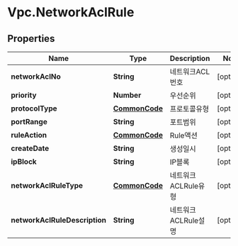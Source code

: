 # Vpc.NetworkAclRule

## Properties
Name | Type | Description | Notes
------------ | ------------- | ------------- | -------------
**networkAclNo** | **String** | 네트워크ACL번호 | [optional] 
**priority** | **Number** | 우선순위 | [optional] 
**protocolType** | [**CommonCode**](CommonCode.md) | 프로토콜유형 | [optional] 
**portRange** | **String** | 포트범위 | [optional] 
**ruleAction** | [**CommonCode**](CommonCode.md) | Rule액션 | [optional] 
**createDate** | **String** | 생성일시 | [optional] 
**ipBlock** | **String** | IP블록 | [optional] 
**networkAclRuleType** | [**CommonCode**](CommonCode.md) | 네트워크ACLRule유형 | [optional] 
**networkAclRuleDescription** | **String** | 네트워크ACLRule설명 | [optional] 


